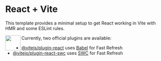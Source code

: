 # React + Vite

This template provides a minimal setup to get React working in Vite with HMR and some ESLint rules.



<a href="url"><img src="[http://url.to/image.png](https://github.com/user-attachments/assets/348484c5-24f9-4ca2-b1f4-6d3cc52362ff)" align="left" height="48" width="48" ></a>



Currently, two official plugins are available:

- [@vitejs/plugin-react](https://github.com/vitejs/vite-plugin-react/blob/main/packages/plugin-react/README.md) uses [Babel](https://babeljs.io/) for Fast Refresh
- [@vitejs/plugin-react-swc](https://github.com/vitejs/vite-plugin-react-swc) uses [SWC](https://swc.rs/) for Fast Refresh
